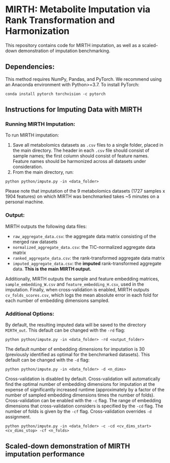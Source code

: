 # MIRTH: Metabolite Imputation via Rank Transformation and Harmonization

This repository contains code for MIRTH imputation, as well as a scaled-down demonstration of imputation benchmarking.

## Dependencies:

This method requires NumPy, Pandas, and PyTorch. We recommend using an Anaconda environment with Python>=3.7. To install PyTorch:
```
conda install pytorch torchvision -c pytorch
```
## Instructions for Imputing Data with MIRTH

### Running MIRTH Imputation: 

<!--Data available here:--> 

To run MIRTH imputation:
1) Save all metabolomics datasets as `.csv` files to a single folder, placed in the main directory. The header in each `.csv` file should consist of sample names; the first column should consist of feature names. Feature names should be harmonized across all datasets under consideration.
2) From the main directory, run:
```
python python/impute.py -in <data_folder>
```

Please note that imputation of the 9 metabolomics datasets (1727 samples x 1904 features) on which MIRTH was benchmarked takes ~5 minutes on a personal machine.

### Output:

MIRTH outputs the following data files:
- `raw_aggregate_data.csv`: the aggregate data matrix consisting of the merged raw datasets
- `normalized_aggregate_data.csv`: the TIC-normalized aggregate data matrix
- `ranked_aggregate_data.csv`: the rank-transformed aggregate data matrix
- `imputed_aggregate_data.csv`: the **imputed** rank-transformed aggregate data. **This is the main MIRTH output.**

Additionally, MIRTH outputs the sample and feature embedding matrices, `sample_embedding_W.csv` and `feature_embedding_H.csv`, used in the imputation.
Finally, when cross-validation is enabled, MIRTH outputs `cv_folds_scores.csv`, which logs the mean absolute error in each fold for each number of embedding dimensions sampled.


### Additional Options:

By default, the resulting imputed data will be saved to the directory `MIRTH_out`. This default can be changed with the `-rd` flag:
```
python python/impute.py -in <data_folder> -rd <output_folder>
```
The default number of embedding dimensions for imputation is 30 (previously identified as optimal for the benchmarked datasets). This default can be changed with the `-d` flag:
```
python python/impute.py -in <data_folder> -d <n_dims>
```
Cross-validation is disabled by default. Cross-validation will automatically find the optimal number of embedding dimensions for imputation at the expense of significantly increased runtime (approximately by a factor of the number of sampled embedding dimensions times the number of folds). Cross-validation can be enabled with the `-c` flag. The range of embedding dimensions that cross-validation considers is specified by the `-cd` flag. The number of folds is given by the `-cf` flag. Cross-validation overrides `-d` assignment.
```
python python/impute.py -in <data_folder> -c -cd <cv_dims_start> <cv_dims_stop> -cf <n_folds>
```

## Scaled-down demonstration of MIRTH imputation performance

<!-- description of what people need to do to run the jupyter notebook demo -->
